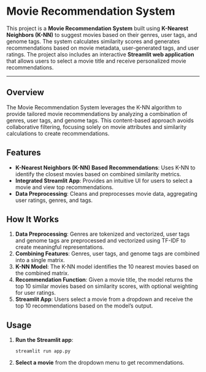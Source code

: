 <!DOCTYPE html>
<html lang="en">
<head>
<meta charset="UTF-8">
<title>Movie Recommendation System</title>
</head>
<body>
<h1>Movie Recommendation System</h1>

<p>This project is a <strong>Movie Recommendation System</strong> built using <strong>K-Nearest Neighbors (K-NN)</strong> to suggest movies based on their genres, user tags, and genome tags. The system calculates similarity scores and generates recommendations based on movie metadata, user-generated tags, and user ratings. The project also includes an interactive <strong>Streamlit web application</strong> that allows users to select a movie title and receive personalized movie recommendations.</p>

<hr>

<h2 id="overview">Overview</h2>
<p>The Movie Recommendation System leverages the K-NN algorithm to provide tailored movie recommendations by analyzing a combination of genres, user tags, and genome tags. This content-based approach avoids collaborative filtering, focusing solely on movie attributes and similarity calculations to create recommendations.</p>

<h2 id="features">Features</h2>
  <ul>
        <li><strong>K-Nearest Neighbors (K-NN) Based Recommendations</strong>: Uses K-NN to identify the closest movies based on combined similarity metrics.</li>
        <li><strong>Integrated Streamlit App</strong>: Provides an intuitive UI for users to select a movie and view top recommendations.</li>
        <li><strong>Data Preprocessing</strong>: Cleans and preprocesses movie data, aggregating user ratings, genres, and tags.</li>
  </ul>


<h2 id="how-it-works">How It Works</h2>
    <ol>
        <li><strong>Data Preprocessing</strong>: Genres are tokenized and vectorized, user tags and genome tags are preprocessed and vectorized using TF-IDF to create meaningful representations.</li>
        <li><strong>Combining Features</strong>: Genres, user tags, and genome tags are combined into a single matrix.</li>
        <li><strong>K-NN Model</strong>: The K-NN model identifies the 10 nearest movies based on the combined matrix.</li>
        <li><strong>Recommendation Function</strong>: Given a movie title, the model returns the top 10 similar movies based on similarity scores, with optional weighting for user ratings.</li>
        <li><strong>Streamlit App</strong>: Users select a movie from a dropdown and receive the top 10 recommendations based on the model’s output.</li>
    </ol>


<h2 id="usage">Usage</h2>
    <ol>
        <li><strong>Run the Streamlit app</strong>:
            <pre><code>streamlit run app.py</code></pre>
        </li>
        <li><strong>Select a movie</strong> from the dropdown menu to get recommendations.</li>
    </ol>

</body>
</html>
